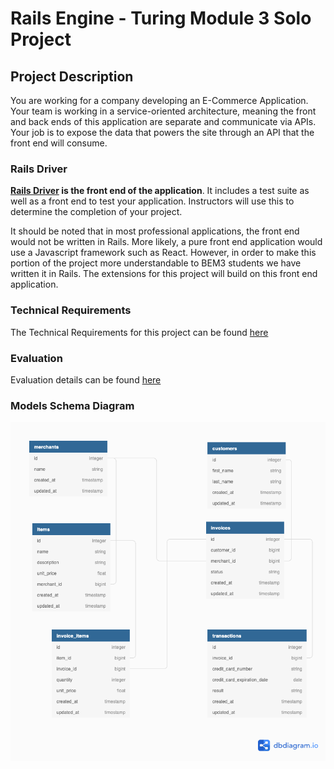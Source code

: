 # Rails Engine - Turing Module 3 Solo Project

## Project Description

You are working for a company developing an E-Commerce Application. Your team is working in a service-oriented architecture, meaning the front and back ends of this application are separate and communicate via APIs. Your job is to expose the data that powers the site through an API that the front end will consume.

### Rails Driver

**[Rails Driver](https://github.com/turingschool-examples/rails_driver) is the front end of the application**. It includes a test suite as well as a front end to test your application. Instructors will use this to determine the completion of your project.

It should be noted that in most professional applications, the front end would not be written in Rails. More likely, a pure front end application would use a Javascript framework such as React. However, in order to make this portion of the project more understandable to BEM3 students we have written it in Rails. The extensions for this project will build on this front end application.

### Technical Requirements

The Technical Requirements for this project can be found [here](https://backend.turing.io/module3/projects/rails_engine/requirements)

### Evaluation

Evaluation details can be found [here](https://backend.turing.io/module3/projects/rails_engine/evaluation)


### Models Schema Diagram

![schema diagram](schema_diagram.png)